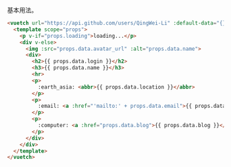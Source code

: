 基本用法。

```html
<vuetch url="https://api.github.com/users/QingWei-Li" :default-data="{}">
  <template scope="props">
    <p v-if="props.loading">loading...</p>
    <div v-else>
      <img :src="props.data.avatar_url" :alt="props.data.name">
      <div>
        <h2>{{ props.data.login }}</h2>
        <h3>{{ props.data.name }}</h3>
        <hr>
        <p>
          :earth_asia: <abbr>{{ props.data.location }}</abbr>
        </p>
        <p>
          :email: <a :href="'mailto:' + props.data.email">{{ props.data.email }}</a>
        </p>
        <p>
          :computer: <a :href="props.data.blog">{{ props.data.blog }}</a>
        </p>
      </div>
    </div>
  </template>
</vuetch>
```

<vuetch url="https://api.github.com/users/QingWei-Li" :default-data="{}">
  <template scope="props">
    <p class="demo demo-basic" v-if="props.loading">loading...</p>
    <div v-else class="demo demo-basic">
      <p class="warn" v-if="props.data.message">{{ props.data.message }}</p>
      <img :src="props.data.avatar_url" :alt="props.data.name">
      <div v-if="!props.data.message">
        <h2>{{ props.data.login }}</h2>
        <h3>{{ props.data.name }}</h3>
        <hr>
        <p>
          :earth_asia: <abbr>{{ props.data.location }}</abbr>
        </p>
        <p>
          :email: <a :href="'mailto:' + props.data.email">{{ props.data.email }}</a>
        </p>
        <p>
          :computer: <a :href="props.data.blog">{{ props.data.blog }}</a>
        </p>
      </div>
    </div>
  </template>
</vuetch>
